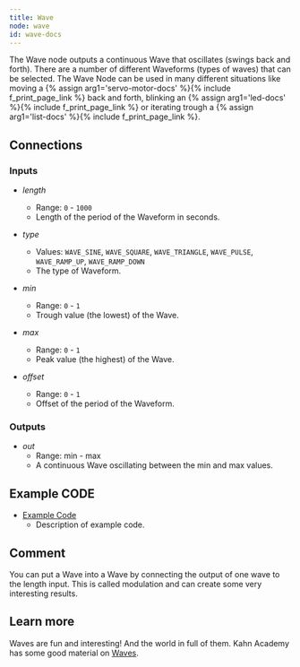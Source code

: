 ```yaml
---
title: Wave
node: wave
id: wave-docs
---
```


The Wave node outputs a continuous Wave that oscillates (swings back and forth). There are a number of different Waveforms (types of waves) that can be selected. The Wave Node can be used in many different situations like moving a {% assign arg1='servo-motor-docs' %}{% include f_print_page_link %} back and forth, blinking an {% assign arg1='led-docs' %}{% include f_print_page_link %} or iterating trough a {% assign arg1='list-docs' %}{% include f_print_page_link %}.


## Connections

<div class="node-input-list" markdown="block">

### Inputs

- *length*
    - Range: `0` - `1000`
    - Length of the period of the Waveform in seconds.

- *type*
    - Values: `WAVE_SINE`, `WAVE_SQUARE`, `WAVE_TRIANGLE`, `WAVE_PULSE`, `WAVE_RAMP_UP`, `WAVE_RAMP_DOWN`
    - The type of Waveform.

- *min*
    - Range: `0` - `1`
    - Trough value (the lowest) of the Wave.

- *max*
    - Range: `0` - `1`
    - Peak value (the highest) of the Wave.

- *offset*
    - Range: `0` - `1`
    - Offset of the period of the Waveform.

</div>


<div class="node-output-list" markdown="block">

### Outputs

- *out*
    - Range: <span class='node-input'>min</span> - <span class='node-input'>max</span>
    - A continuous Wave oscillating between the <span class='node-input'>min</span> and <span class='node-input'>max</span> values.

</div>

## Example CODE

<div class="node-example-programs" markdown="block">

- [Example Code](http://code.quirkbot.com/program/XXXXXXXXXXXXXXXX "Go to Quirkbot CODE")
    - Description of example code.

</div>


## Comment
You can put a Wave into a Wave by connecting the output of one wave to the length input. This is called modulation and can create some very interesting results.

## Learn more
Waves are fun and interesting! And the world in full of them. Kahn Academy has some good material on [Waves](https://www.khanacademy.org/science/physics/mechanical-waves-and-sound/mechanical-waves/v/introduction-to-waves).
